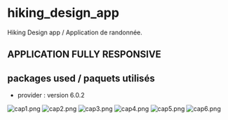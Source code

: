 # hiking_design_app

Hiking Design app / Application de randonnée.

## APPLICATION FULLY RESPONSIVE


## packages used / paquets utilisés

- provider : version 6.0.2

![cap1.png](images/cap1.png)
![cap2.png](images/cap2.png)
![cap3.png](images/cap3.png)
![cap4.png](images/cap4.png)
![cap5.png](images/cap5.png)
![cap6.png](images/cap6.png)